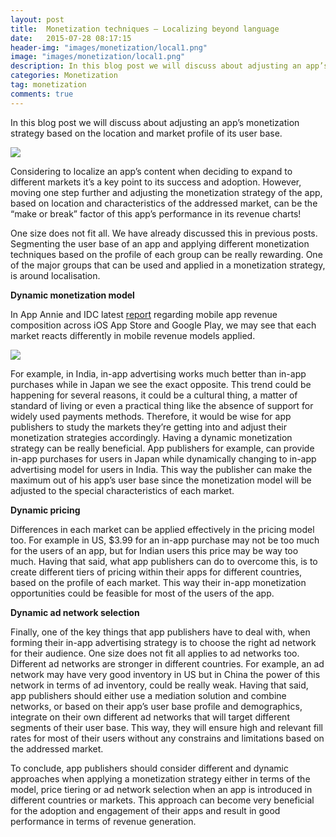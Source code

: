 ```yaml
---
layout: post
title:  Monetization techniques – Localizing beyond language
date:   2015-07-28 08:17:15
header-img: "images/monetization/local1.png"
image: "images/monetization/local1.png"
description: In this blog post we will discuss about adjusting an app’s monetization strategy based on the location and market profile of its user base.
categories: Monetization
tag: monetization
comments: true
---
```


In this blog post we will discuss about adjusting an app’s monetization strategy based on the location and market profile of its user base.

<img src="{{ site.baseurl }}/images/monetization/local1.png">


Considering to localize an app’s content when deciding to expand to different markets it’s a key point to its success and adoption. However, moving one step further and adjusting the monetization strategy of the app, based on location and characteristics of the addressed market, can be the “make or break” factor of this app’s performance in its revenue charts!

One size does not fit all. We have already discussed this in previous posts. Segmenting the user base of an app and applying different monetization techniques based on the profile of each group can be really rewarding. One of the major groups that can be used and applied in a monetization strategy, is around localisation.


<b>Dynamic monetization model</b>

In App Annie and IDC latest <a href="http://go.appannie.com/mobile-app-advertising-and-monetization-trends-2013-2018/" target="_blank">report</a> regarding mobile app revenue composition across iOS App Store and Google Play, we may see that each market reacts differently in mobile revenue models applied.

<img src="{{ site.baseurl }}/images/monetization/local2.png">


For example, in India, in-app advertising works much better than in-app purchases while in Japan we see the exact opposite. This trend could be happening for several reasons, it could be a cultural thing, a matter of standard of living or even a practical thing like the absence of support for widely used payments methods. Therefore, it would be wise for app publishers to study the markets they’re getting into and adjust their monetization strategies accordingly. Having a dynamic monetization strategy can be really beneficial. App publishers for example, can provide in-app purchases for users in Japan while dynamically changing to in-app advertising model for users in India. This way the publisher can make the maximum out of his app’s user base since the monetization model will be adjusted to the special characteristics of each market.


<b>Dynamic pricing</b>

Differences in each market can be applied effectively in the pricing model too. For example in US, $3.99 for an in-app purchase may not be too much for the users of an app, but for Indian users this price may be way too much. Having that said, what app publishers can do to overcome this, is to create different tiers of pricing within their apps for different countries, based on the profile of each market. This way their in-app monetization opportunities could be feasible for most of the users of the app.


<b>Dynamic ad network selection</b>

Finally, one of the key things that app publishers have to deal with, when forming their in-app advertising strategy is to choose the right ad network for their audience. One size does not fit all applies to ad networks too. Different ad networks are stronger in different countries. For example, an ad network may have very good inventory in US but in China the power of this network in terms of ad inventory, could be really weak. Having that said, app publishers should either use a mediation solution and combine networks, or based on their app’s user base profile and demographics, integrate on their own different ad networks that will target different segments of their user base. This way, they will ensure high and relevant fill rates for most of their users without any constrains and limitations based on the addressed market.



To conclude, app publishers should consider different and dynamic approaches when applying a monetization strategy either in terms of the model, price tiering or ad network selection when an app is introduced in different countries or markets. This approach can become very beneficial for the adoption and engagement of their apps and result in good performance in terms of revenue generation.